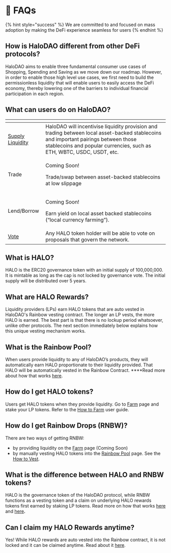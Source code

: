 # 🤔 FAQs

{% hint style="success" %}
We are committed to and focused on mass adoption by making the DeFi experience seamless for users
{% endhint %}

## How is HaloDAO different from other DeFi protocols?

HaloDAO aims to enable three fundamental consumer use cases of Shopping, Spending and Saving as we move down our roadmap. However, in order to enable those high level use cases, we first need to build the permissionless liquidity that will enable users to easily access the DeFi economy, thereby lowering one of the barriers to individual financial participation in each region. 

## What can users do on HaloDAO?

<table>
  <thead>
    <tr>
      <th style="text-align:left"></th>
      <th style="text-align:left"></th>
    </tr>
  </thead>
  <tbody>
    <tr>
      <td style="text-align:left"><a href="get-started/how-to-earn/how-to-supply-liquidity.md">Supply Liquidity</a>
      </td>
      <td style="text-align:left">HaloDAO will incentivise liquidity provision and trading between local
        asset-backed stablecoins and important pairings between those stablecoins
        and popular currencies, such as ETH, WBTC, USDC, USDT, etc.</td>
    </tr>
    <tr>
      <td style="text-align:left">Trade</td>
      <td style="text-align:left">
        <p>Coming Soon!</p>
        <p>Trade/swap between asset-backed stablecoins at low slippage</p>
      </td>
    </tr>
    <tr>
      <td style="text-align:left">Lend/Borrow</td>
      <td style="text-align:left">
        <p>Coming Soon!</p>
        <p>Earn yield on local asset backed stablecoins (&#x201C;local currency farming&#x201D;).</p>
      </td>
    </tr>
    <tr>
      <td style="text-align:left"><a href="get-started/how-to-vote.md">Vote</a>
      </td>
      <td style="text-align:left">Any HALO token holder will be able to vote on proposals that govern the
        network.</td>
    </tr>
  </tbody>
</table>

## What is HALO?

HALO is the ERC20 governance token with an initial supply of 100,000,000. It is mintable as long as the cap is not locked by governance vote. The initial supply will be distributed over 5 years.

## What are HALO Rewards?

Liquidity providers \(LPs\) earn HALO tokens that are auto vested in HaloDAO's Rainbow vesting contract. The longer an LP vests, the more HALO is earned. The best part is that there is no lockup period whatsoever, unlike other protocols. The next section immediately below explains how this unique vesting mechanism works.

## What is the Rainbow Pool?

When users provide liquidity to any of HaloDAO’s products, they will automatically earn HALO proportionate to their liquidity provided. That HALO will be automatically vested in the Rainbow Contract. ****Read more about how that works [here](products/rainbow-pool/how-vesting-works.md).

## **How do I get HALO tokens**?

Users get HALO tokens when they provide liquidity. Go to [Farm](https://app.halodao.com/#/farm) page and stake your LP tokens. Refer to the [How to Farm](get-started/how-to-earn/how-to-farm.md) user guide.

## **How do I get Rainbow Drops \(RNBW\)**?

There are two ways of getting RNBW:

* by providing liquidity on the [Farm](https://app.halodao.com/#/farm) page \(Coming Soon\) 
* by manually vesting HALO tokens into the [Rainbow Pool](https://app.halodao.com/#/vesting) page. See the [How to Vest](get-started/how-to-earn/how-to-vest-dessert-pool/).

## **What is the difference between HALO and RNBW tokens?**

HALO is the governance token of the HaloDAO protocol, while RNBW functions as a vesting token and a claim on underlying HALO rewards tokens first earned by staking LP tokens. Read more on how that works [here](get-started/how-to-earn/how-to-farm.md) and [here](products/rainbow-pool/how-vesting-works.md)**.**

## Can I claim my HALO Rewards anytime?

Yes! While HALO rewards are auto vested into the Rainbow contract, it is not locked and it can be claimed anytime. Read about it [here](get-started/how-to-earn/how-to-vest-dessert-pool/how-to-claim-harvest.md).





